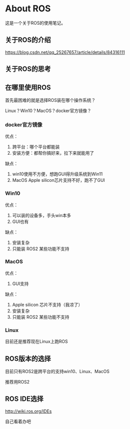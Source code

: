 # About ROS

这是一个关于ROS的使用笔记。

## 关于ROS的介绍

https://blog.csdn.net/qq_25267657/article/details/84316111

## 关于ROS的思考

## 在哪里使用ROS

首先最困难的就是选择ROS装在哪个操作系统？

Linux？Win10？MacOS？docker官方镜像？

### docker官方镜像

优点：
1. 跨平台：哪个平台都能装
2. 安装方便：都帮你搞好来，拉下来就能用了

缺点：
1. win10使用不方便，想跑GUI得升级系统到Win11
2. MacOS Apple silicon芯片支持不好，跑不了GUI

### Win10

优点：
1. 可以装的设备多，手头win本多
2. GUI也有

缺点：
1. 安装复杂
2. 只能装 ROS2 某些功能不支持

### MacOS

优点：
1. GUI支持

缺点：
1. Apple silicon 芯片不支持（我凉了）
2. 安装复杂
3. 只能装 ROS2 某些功能不支持

### Linux

目前还是推荐现在Linux上跑ROS

## ROS版本的选择

目前只有ROS2是跨平台的支持win10、Linux、MacOS

推荐用ROS2

## ROS IDE选择

http://wiki.ros.org/IDEs

自己看着办吧
